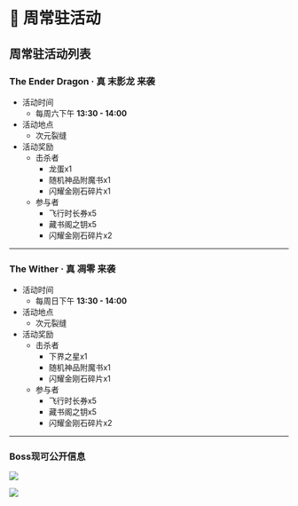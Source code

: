 # 🦈 周常驻活动

## 周常驻活动列表

### The Ender Dragon · 真 末影龙 来袭

* 活动时间
  * 每周六下午 **13:30 - 14:00**
* 活动地点
  * 次元裂缝
* 活动奖励
  * 击杀者
    * 龙蛋x1
    * 随机神品附魔书x1
    * 闪耀金刚石碎片x1
  * 参与者
    * 飞行时长券x5
    * 藏书阁之钥x5
    * 闪耀金刚石碎片x2

***

### The Wither · 真 凋零 来袭

* 活动时间
  * 每周日下午 **13:30 - 14:00**
* 活动地点
  * 次元裂缝
* 活动奖励
  * 击杀者
    * 下界之星x1
    * 随机神品附魔书x1
    * 闪耀金刚石碎片x1
  * 参与者
    * 飞行时长券x5
    * 藏书阁之钥x5
    * 闪耀金刚石碎片x2

***

### Boss现可公开信息

![](https://sjwx.easydoc.xyz/95040344/files/lbqtldq9)

![](https://sjwx.easydoc.xyz/95040344/files/lbqtliki)
